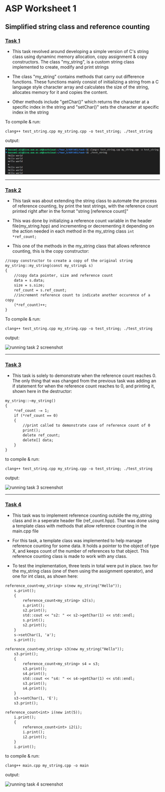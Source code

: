 # ASP Worksheet 1

## Simplified string class and reference counting

### **<u>Task 1**</u>
* This task revolved around developing a simple version of C's string class using dynaminc memory allocation, copy assignment & copy constructors. The class "my_string", is a custom string class implemented to create, modify and print strings

* The class "my_string" contains methods that carry out difference functions. These functions mainly consist of initializing a string from a C language style character array and calculates the size of the string, allocates memory for it and copies the content. 

* Other methods include "getChar()" which returns the character at a specific index in the string and "setChar()" sets the character at specific index in the string

To compile & run:
```
clang++ test_string.cpp my_string.cpp -o test_string; ./test_string
```

output:

![running task 1 screenshot](./images/WS1-T1.png)

---

### <u>**Task 2**</u>
* This task was about extending the string class to automate the process of reference counting, by print the test strings, with the reference count printed right after in the format "string [reference count]"

* This was done by initializing a reference count variable in the header file(my_string.hpp) and incrementing or decrementing it depending on the action needed in each method in the my_string class
```int *ref_count;```

* This one of the methods in the my_string class that allows reference counting, this is the copy constructor:
```
//copy constructor to create a copy of the original string
my_string::my_string(const my_string& s)
{
    //copy data pointer, size and reference count
    data = s.data;
    size = s.size;
    ref_count = s.ref_count;
    //increment reference count to indicate another occurence of a copy
    (*ref_count)++;
}

```

To compile & run:
```
clang++ test_string.cpp my_string.cpp -o test_string; ./test_string 
```

output:

![running task 2 screenshot](./images/WS1-T2.png)

---
### <u>**Task 3**</u>
* This task is solely to demonstrate when the reference count reaches 0. The only thing that was changed from the previous task was adding an if statement for when the reference count reaches to 0, and printing it, shown here in the destructor:
```
my_string::~my_string()
{
    *ref_count -= 1;
    if (*ref_count == 0)
    {
        //print called to demonstrate case of reference count of 0
        print();
        delete ref_count;
        delete[] data;
    }
}
```


to compile & run:
```
clang++ test_string.cpp my_string.cpp -o test_string; ./test_string
```

output:

![running task 3 screenshot](./images/WS1-T3.png)

---
### <u>**Task 4**</u>
* This task was to implement reference counting outside the my_string class and in a seperate header file (ref_count.hpp). That was done using a template class with methods that allow reference counting in the main.cpp file

* For this task, a template class was implemented to help manage reference counting for some data. It holds a pointer to the object of type X, and keeps count of the number of references to that object. This reference counting class is made to work with any class.

* To test the implementation, three tests in total were put in place. two for the my_string class (one of them using the assignment operator), and one for int class, as shown here:
```
reference_count<my_string> s(new my_string("Hello"));
    s.print();
    {
        reference_count<my_string> s2(s);
        s.print();
        s2.print();
        std::cout << "s2: " << s2->getChar(1) << std::endl;
        s.print();
        s2.print();
    }
    s->setChar(1, 'a');
    s.print();
```
```
reference_count<my_string> s3(new my_string("Hello"));
    s3.print();
    {
        reference_count<my_string> s4 = s3;
        s3.print();
        s4.print();
        std::cout << "s4: " << s4->getChar(1) << std::endl;
        s3.print();
        s4.print();
    }
    s3->setChar(1, 'E');
    s3.print();
```
```
reference_count<int> i(new int(5));
    i.print();
    {
        reference_count<int> i2(i);
        i.print();
        i2.print();
    }
    i.print();
```

to compile & run:
```
clang++ main.cpp my_string.cpp -o main
```

output:

![running task 4 screenshot](./images/WS1-T4.png)


